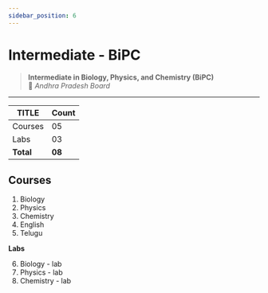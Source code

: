 ```yaml
---
sidebar_position: 6
---
```


# Intermediate - BiPC

<!--markdownlint-disable MD013 MD029 MD036-->

> **Intermediate in Biology, Physics, and Chemistry (BiPC)**  
> 🏫 *Andhra Pradesh Board*  
---

| TITLE      | Count  |
| ---------- | ------ |
| Courses    | 05     |
| Labs       | 03     |
| **Total**  | **08** |

## Courses

1. Biology
2. Physics
3. Chemistry
4. English
5. Telugu

**Labs**

6. Biology - lab
7. Physics - lab
8. Chemistry - lab

